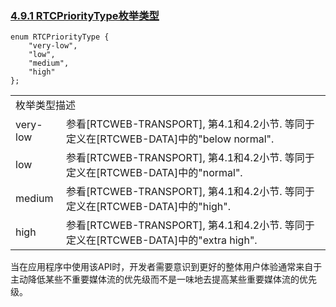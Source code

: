 ### [4.9.1 RTCPriorityType枚举类型](http://w3c.github.io/webrtc-pc/#rtcprioritytype-enum)

```
enum RTCPriorityType {
    "very-low",
    "low",
    "medium",
    "high"
};
```

<table>
	<tr>
		<td colspan="2">
		枚举类型描述
		</td>
	</tr>
	<tr>
		<td>
		very-low	
		</td>
		<td>
		参看[RTCWEB-TRANSPORT], 第4.1和4.2小节. 等同于定义在[RTCWEB-DATA]中的"below normal".
		</td>
	</tr>
	<tr>
		<td>
		low	
		</td>
		<td>
		参看[RTCWEB-TRANSPORT], 第4.1和4.2小节. 等同于定义在[RTCWEB-DATA]中的"normal".
		</td>
	</tr>
	<tr>
		<td>
		medium
		</td>
		<td>
		参看[RTCWEB-TRANSPORT], 第4.1和4.2小节. 等同于定义在[RTCWEB-DATA]中的"high".
		</td>
	</tr>
	<tr>
		<td>
		high
		</td>
		<td>
		参看[RTCWEB-TRANSPORT], 第4.1和4.2小节. 等同于定义在[RTCWEB-DATA]中的"extra high".
		</td>
	</tr>
</table>

当在应用程序中使用该API时，开发者需要意识到更好的整体用户体验通常来自于主动降低某些不重要媒体流的优先级而不是一味地去提高某些重要媒体流的优先级。
